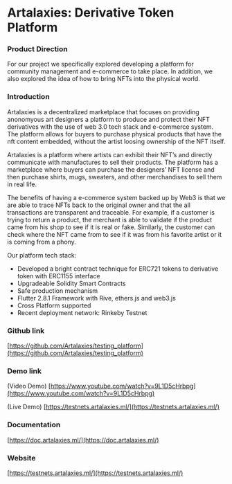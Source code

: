 # Artalaxies: Derivative Token Platform

### Product Direction

For our project we specifically explored developing a platform for community management and e-commerce to take place. In addition, we also explored the idea of how to bring NFTs into the physical world.

### Introduction
Artalaxies is a decentralized marketplace that focuses on providing anonomyous art designers a platform to produce and protect their NFT derivatives with the use of web 3.0 tech stack and e-commerce system. The platform allows for buyers to purchase physical products that have the nft content embedded, without the artist loosing ownership of the NFT itself.

Artalaxies is a platform where artists can exhibit their NFT’s and directly communicate with manufactures to sell their products.
The platform has a marketplace where buyers can purchase the designers’ NFT license and then purchase shirts, mugs, sweaters, and other merchandises to sell them in real life.

The benefits of having a e-commerce system backed up by Web3 is that we are able to trace NFTs back to the original owner and that the all transactions are transparent and traceable. For example, if a customer is trying to return a product, the merchant is able to validate if the product came from his shop  to see if it is real or fake. Similarly, the customer can check where the NFT came from to see if it was from his favorite artist or it is coming from a phony.


Our platform tech stack:

-   Developed a bright contract technique for ERC721 tokens to derivative token with ERC1155 interface
-   Upgradeable Solidity Smart Contracts
-   Safe production mechanism
-   Flutter 2.8.1 Framework with Rive, ethers.js and web3.js
-   Cross Platform supported
-   Recent deployment network: Rinkeby Testnet


### Github link

[https://github.com/Artalaxies/testing_platform](https://github.com/Artalaxies/testing_platform)

### Demo link

(Video Demo)
[https://www.youtube.com/watch?v=9L1D5cHrbpg](https://www.youtube.com/watch?v=9L1D5cHrbpg)

(Live Demo)
[https://testnets.artalaxies.ml/](https://testnets.artalaxies.ml/)


### Documentation

[https://doc.artalaxies.ml/](https://doc.artalaxies.ml/)


### Website

[https://testnets.artalaxies.ml/](https://testnets.artalaxies.ml/)

